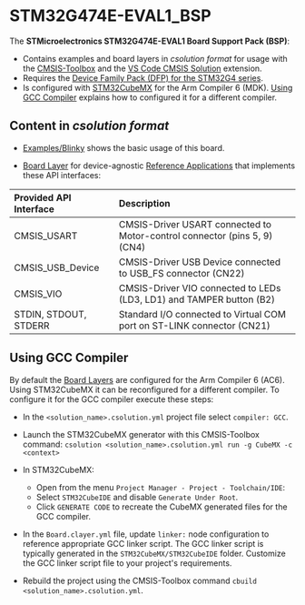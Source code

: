 # STM32G474E-EVAL1_BSP

The **STMicroelectronics STM32G474E-EVAL1 Board Support Pack (BSP)**:

- Contains examples and board layers in *csolution format* for usage with the [CMSIS-Toolbox](https://github.com/Open-CMSIS-Pack/cmsis-toolbox/blob/main/docs/README.md) and the  [VS Code CMSIS Solution](https://marketplace.visualstudio.com/items?itemName=Arm.cmsis-csolution) extension.
- Requires the [Device Family Pack (DFP) for the STM32G4 series](https://www.keil.arm.com/packs/stm32g4xx_dfp-keil).
- Is configured with [STM32CubeMX](https://www.st.com/en/development-tools/stm32cubemx.html) for the Arm Compiler 6 (MDK). [Using GCC Compiler](#using-gcc-compiler) explains how to configured it for a different compiler.

## Content in *csolution format*

- [Examples/Blinky](https://github.com/Open-CMSIS-Pack/STM32G474E-EVAL1_BSP/tree/main/Examples/Blinky) shows the basic usage of this board.

- [Board Layer](https://github.com/Open-CMSIS-Pack/STM32G474E-EVAL1_BSP/tree/main/Layers/Default) for device-agnostic [Reference Applications](https://github.com/Open-CMSIS-Pack/cmsis-toolbox/blob/main/docs/ReferenceApplications.md) that implements these API interfaces:

| Provided API Interface        | Description
|:------------------------------|:------------------------------------------------------------------------------
| CMSIS_USART                   | CMSIS-Driver USART connected to Motor-control connector (pins 5, 9) (CN4)
| CMSIS_USB_Device              | CMSIS-Driver USB Device connected to USB_FS connector (CN22)
| CMSIS_VIO                     | CMSIS-Driver VIO connected to LEDs (LD3, LD1) and TAMPER button (B2)
| STDIN, STDOUT, STDERR         | Standard I/O connected to Virtual COM port on ST-LINK connector (CN21)

## Using GCC Compiler

By default the [Board Layers](https://github.com/Open-CMSIS-Pack/STM32G474E-EVAL1_BSP/tree/main/Layers) are configured for the Arm Compiler 6 (AC6). Using STM32CubeMX it can be reconfigured for a different compiler. To configure it for the GCC compiler execute these steps:

- In the `<solution_name>.csolution.yml` project file select `compiler: GCC`.
- Launch the STM32CubeMX generator with this CMSIS-Toolbox command:
  `csolution <solution_name>.csolution.yml run -g CubeMX -c <context>`
- In STM32CubeMX:
  - Open from the menu `Project Manager - Project - Toolchain/IDE`:
  - Select `STM32CubeIDE` and disable `Generate Under Root`.
  - Click `GENERATE CODE` to recreate the CubeMX generated files for the GCC compiler.

- In the `Board.clayer.yml` file, update `linker:` node configuration to reference appropriate GCC linker script.
  The GCC linker script is typically generated in the `STM32CubeMX/STM32CubeIDE` folder. Customize the GCC linker script file to your project's requirements.
- Rebuild the project using the CMSIS-Toolbox command `cbuild <solution_name>.csolution.yml`.
